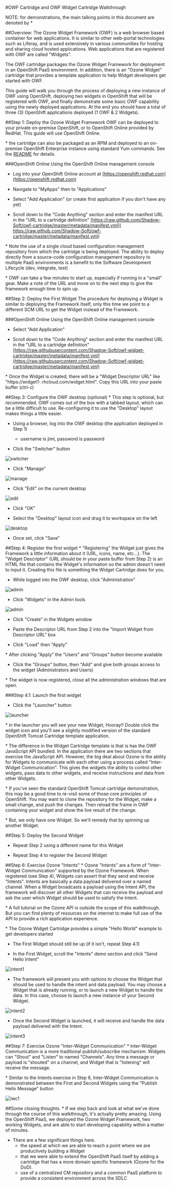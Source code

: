 #OWF Cartridge and OWF Widget Cartridge Walkthrough

NOTE: for demonstrations, the main talking points in this document are denoted by *

##Overview:
The Ozone Widget Framework (OWF) is a web browser based container for web applications.  It is similar to other web-portal technologies such as Liferay, and is used extensively in various communities for hosting and sharing cloud hosted applications.  Web applications that are registered with OWF are called "Widgets".

The OWF cartridge packages the Ozone Widget Framework for deployment in an OpenShift PaaS environment.  In addition, there is an "Ozone Widget" cartridge that provides a template application to help Widget developers get started with OWF.

This guide will walk you through the process of deploying a new instance of OWF using OpenShift, deploying two widgets in OpenShift that will be registered with OWF, and finally demonstrate some basic OWF capability using the newly deployed applications.  At the end you should have a total of three (3) OpenShift applications deployed (1 OWF & 2 Widgets).

##Step 1: Deploy the Ozone Widget Framework
OWF can be deployed to your private on-premise OpenShift, or to OpenShift Online provided by RedHat.  This guide will use OpenShift Online.

\* the cartridge can also be packaged as an RPM and deployed to an on-premise OpenShift Enterprise instance using standard Yum commands.  See the [README](README.md) for details.

###OpenShift Online
Using the OpenShift Online management console

*  Log into your OpenShift Online account at [https://openshift.redhat.com](https://openshift.redhat.com)

* Navigate to "MyApps" then to "Applications"

* Select "Add Application" (or create first application if you don't have any yet)

* Scroll down to the "Code Anything" section and enter the manifest URL in the "URL to a cartridge definition"
  [https://raw.github.com/Shadow-Soft/owf-cartridge/master/metadata/manifest.yml]( https://raw.github.com/Shadow-Soft/owf-cartridge/master/metadata/manifest.yml)
  
\* Note the use of a single cloud based configuration management repository from which the cartridge is being deployed.  The ability to deploy directly from a source-code configuration management repository to multiple PaaS environments is a benefit to the Software Development Lifecycle (dev, integrate, test)

\* OWF can take a few minutes to start up, especially if running in a "small" gear.  Make a note of the URL and move on to the next step to give the framework enough time to spin up.

##Step 2: Deploy the First Widget
The procedure for deploying a Widget is similar to deploying the Framework itself,
only this time we point to a different SCM URL to get the Widget instead of the Framework.

###OpenShift Online
Using the OpenShift Online management console

* Select "Add Application"

* Scroll down to the "Code Anything" section and enter the manifest URL in the "URL to a cartridge definition"
 [https://raw.githubusercontent.com/Shadow-Soft/owf-widget-cartridge/master/metadata/manifest.yml](https://raw.githubusercontent.com/Shadow-Soft/owf-widget-cartridge/master/metadata/manifest.yml)

\* Once the Widget is created, there will be a "Widget Descriptor URL" like "https://widget1-<yourdomain>.rhcloud.com/widget.html".  Copy this URL into your paste buffer (ctrl-c) 


##Step 3: Configure the OWF desktop (optional)
\* This step is optional, but recommended.  OWF comes out of the box with a tabbed layout, which can be a little difficult to use.  Re-configuring it to use the "Desktop" layout makes things a little easier.

* Using a browser, log into the OWF desktop (the application deployed in Step 1)
    * username is jimi, password is password

* Click the "Switcher" button 

![switcher](screenshots/config-owf-desktop1.png)

* Click "Manage" 

![manage](screenshots/config-owf-desktop2.png)

* Click "Edit" on the current desktop 

![edit](screenshots/config-owf-desktop3.png)

* Click "OK" 

* Select the "Desktop" layout icon and drag it to workspace on the left 

![desktop](screenshots/config-owf-desktop4.png)

* Once set, click "Save"

##Step 4: Register the first widget
\* "Registering" the Widget just gives the Framework a little information about 
it (URL, icons, name, etc...).  The "Widget Descriptor" (URL should be in your paste buffer from Step 2) is an HTML file that contains the Widget's information so the admin doesn't need to input it.  Creating this file is something the Widget Cartridge does for you.

* While logged into the OWF desktop, click "Administration"

![admin](screenshots/register-widget1.png)

* Click "Widgets" in the Admin tools

![admin](screenshots/register-widget2.png)

* Click "Create" in the Widgets window

* Paste the Descriptor URL from Step 2 into the "Import Widget from Descriptor URL" box

* Click "Load" then "Apply"

\* After clicking "Apply" the "Users" and "Groups" button become available

* Click the "Groups" button, then "Add" and give both groups access to the widget (Administrators and Users)

\* The widget is now registered, close all the administration windows that are open.

###Step 4.1: Launch the first widget

* Click the "Launcher" button

![launcher](screenshots/launch-widget1.png)

\* in the launcher you will see your new Widget, Hooray!!  Double click the widget icon and you'll see a slightly modified version of the standard OpenShift Tomcat Cartridge template application.

\* The difference in the Widget Cartridge template is that is has the OWF JavaScript API bundled.  In the application there are two sections that exercise the JavaScript API.  However, the big deal about Ozone is the ability for Widgets to communicate with each other using a process called "Inter-Widget Communication".  This gives the widgets the ability to control other widgets, pass data to other widgets, and receive instructions and data from other Widgets.

\* If you've seen the standard OpenShift Tomcat cartridge demonstration, this may be a good time to re-visit some of those core principles of OpenShift.  You may want to clone the repository for the Widget, make a small change, and push the changes.  Then reload the frame in OWF containing your widget and show the live result of the change.

\* But, we only have one Widget.  So we'll remedy that by spinning up another Widget.

##Step 5: Deploy the Second Widget

* Repeat Step 2 using a different name for this Widget

* Repeat Step 4 to register the Second Widget

##Step 6: Exercise Ozone "Intents"
\* Ozone "Intents" are a form of "Inter-Widget Communication" supported by the Ozone Framework.
When registered (see Step 4), Widgets can assert that they send and receive "Intents".  Intents are basically a data payload delivered over a named channel.  When a Widget broadcasts a payload using the Intent API, the framework will discover all other Widgets that can receive the payload and ask the user which Widget should be used to satisfy the Intent.

\* A full tutorial on the Ozone API is outside the scope of this walkthrough.  But you can find plenty of resources on the internet to make full use of the API to provide a rich application experience.

\* The Ozone Widget Cartridge provides a simple "Hello World" example to get developers started

*  The First Widget should still be up (if it isn't, repeat Step 4.1)

*  In the First Widget, scroll the "Intents" demo section and click "Send Hello Intent"

![intent1](screenshots/intents1.png)

*  The framework will present you with options to choose the Widget that should be used to handle the intent and data payload.  You may choose a Widget that is already running, or to launch a new Widget to handle the data.  In this case, choose to launch a new instance of your Second Widget.

![intent2](screenshots/intents2.png)

*  Once the Second Widget is launched, it will receive and handle the data payload delivered with the Intent.

![intent3](screenshots/intents3.png)

##Step 7: Exercise Ozone "Inter-Widget Communication"
\* Inter-Widget Communication is a more traditional publish/subscribe mechanism.
Widgets can "Shout" and "Listen" to named "Channels".  Any time a message or payload is "shouted" on a channel, and Widget that is "listening" will receive the message.

\*  Similar to the Intents exercise in Step 6, Inter-Widget Communication is demonstrated between the First and Second Widgets using the "Publish Hello Message" button

![iwc1](screenshots/iwc1.png) 

##Some closing thoughts.
\* If we step back and look at what we've done through the course of this walkthrough, it's actually pretty amazing.  Using the OpenShift PaaS, we deployed the Ozone Widget Framework, two working Widgets, and are able to start developing capability within a matter of minutes.

* There are a few significant things here.
    *  the speed at which we are able to reach a point where we are productively building a Widget
    *  that we were able to extend the OpenShift PaaS itself by adding a cartridge that has a more domain specific framework (Ozone for the DoD).
    *  use of a centralized CM repository and a common PaaS platform to provide a consistent environment across the SDLC
  
